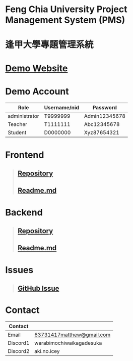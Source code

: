 # Feng Chia University Project Management System (PMS)

# 逢甲大學專題管理系統

# [Demo Website](https://pms.tyrantrex.icu)

# Demo Account

| Role          | Username/nid | Password      |
| ------------- | ------------ | ------------- |
| administrator | T9999999     | Admin12345678 |
| Teacher       | T1111111     | Abc12345678   |
| Student       | D0000000     | Xyz87654321   |

# Frontend

> ## [Repository](https://github.com/LostALice/pms)
>
> ## [Readme.md](./Frontend/README.md)

# Backend

> ## [Repository](https://github.com/LostALice/pmsschool_website)
>
> ## [Readme.md](./Backend/README.md)

# Issues

> ## [GitHub Issue](https://github.com/LostALice/FCU-PMS/issues)

# Contact

| Contact  |                           |
| -------- | ------------------------- |
| Email    | 63731417matthew@gmail.com |
| Discord1 | warabimochiwaikagadesuka  |
| Discord2 | aki.no.icey               |
